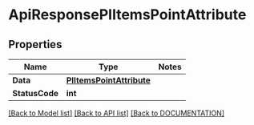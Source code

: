 # ApiResponsePIItemsPointAttribute

## Properties
Name | Type | Notes
------------ | ------------- | -------------
**Data** | **[**PIItemsPointAttribute**](../Model/PIItemsPointAttribute.md)**
**StatusCode** | **int**

[[Back to Model list]](../../DOCUMENTATION.md#documentation-for-models) [[Back to API list]](../../DOCUMENTATION.md#documentation-for-api-endpoints) [[Back to DOCUMENTATION]](../../DOCUMENTATION.md)
